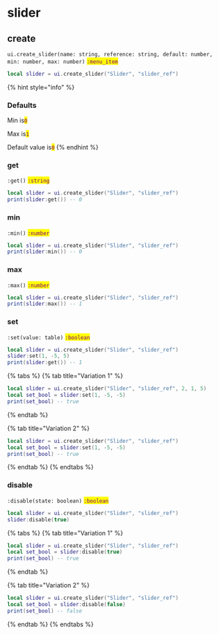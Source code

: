 # slider

## create

`ui.create_slider(name: string, reference: string, default: number, min: number, max: number)` <mark style="color:purple;">`:menu_item`</mark>

```lua
local slider = ui.create_slider("Slider", "slider_ref")
```

{% hint style="info" %}
### Defaults

Min is<mark style="color:purple;">`0`</mark>

Max is<mark style="color:purple;">`1`</mark>

Default value is<mark style="color:purple;">`0`</mark>
{% endhint %}

### get

`:get()` <mark style="color:purple;">`:string`</mark>

```lua
local slider = ui.create_slider("Slider", "slider_ref")
print(slider:get()) -- 0
```

### min

`:min()` <mark style="color:purple;">`:number`</mark>

```lua
local slider = ui.create_slider("Slider", "slider_ref")
print(slider:min()) -- 0
```

### max

`:max()` <mark style="color:purple;">`:number`</mark>

```lua
local slider = ui.create_slider("Slider", "slider_ref")
print(slider:max()) -- 1
```

### set

`:set(value: table)` <mark style="color:purple;">`:boolean`</mark>

```lua
local slider = ui.create_slider("Slider", "slider_ref")
slider:set(1, -5, 5)
print(slider:get()) -- 1
```

{% tabs %}
{% tab title="Variation 1" %}
```lua
local slider = ui.create_slider("Slider", "slider_ref", 2, 1, 5)
local set_bool = slider:set(1, -5, -5)
print(set_bool) -- true
```
{% endtab %}

{% tab title="Variation 2" %}
```lua
local slider = ui.create_slider("Slider", "slider_ref")
local set_bool = slider:set(1, -5, -5)
print(set_bool) -- true
```
{% endtab %}
{% endtabs %}

### disable

`:disable(state: boolean)` <mark style="color:purple;">`:boolean`</mark>

```lua
local slider = ui.create_slider("Slider", "slider_ref")
slider:disable(true)
```

{% tabs %}
{% tab title="Variation 1" %}
```lua
local slider = ui.create_slider("Slider", "slider_ref")
local set_bool = slider:disable(true)
print(set_bool) -- true
```
{% endtab %}

{% tab title="Variation 2" %}
```lua
local slider = ui.create_slider("Slider", "slider_ref")
local set_bool = slider:disable(false)
print(set_bool) -- false
```
{% endtab %}
{% endtabs %}
